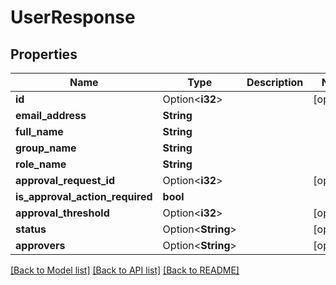 # UserResponse

## Properties

Name | Type | Description | Notes
------------ | ------------- | ------------- | -------------
**id** | Option<**i32**> |  | [optional]
**email_address** | **String** |  | 
**full_name** | **String** |  | 
**group_name** | **String** |  | 
**role_name** | **String** |  | 
**approval_request_id** | Option<**i32**> |  | [optional]
**is_approval_action_required** | **bool** |  | 
**approval_threshold** | Option<**i32**> |  | [optional]
**status** | Option<**String**> |  | [optional]
**approvers** | Option<**String**> |  | [optional]

[[Back to Model list]](../README.md#documentation-for-models) [[Back to API list]](../README.md#documentation-for-api-endpoints) [[Back to README]](../README.md)


